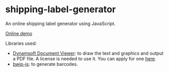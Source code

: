 # shipping-label-generator

An online shipping label generator using JavaScript.

[Online demo](https://tony-xlh.github.io/shipping-label-generator/)

Libraries used:

* [Dynamsoft Document Viewer](https://www.dynamsoft.com/document-viewer/docs/introduction/index.html): to draw the text and graphics and output a PDF file. A license is needed to use it. You can apply for one [here](https://www.dynamsoft.com/customer/license/trialLicense/?product=dcv&package=cross-platform).
* [bwip-js](https://github.com/metafloor/bwip-js): to generate barcodes.
